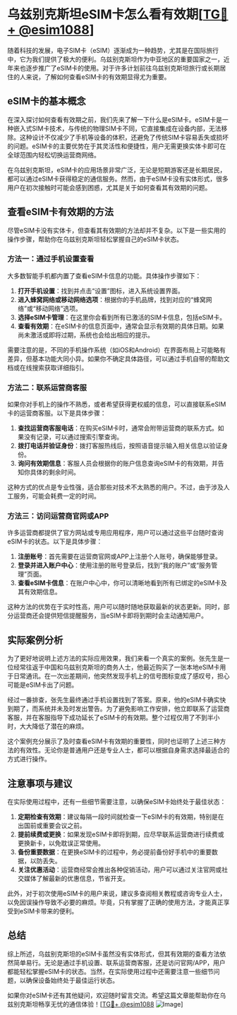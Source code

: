 # 乌兹别克斯坦eSIM卡怎么看有效期[[TG💪+ @esim1088](https://t.me/s/esim1088)]

随着科技的发展，电子SIM卡（eSIM）逐渐成为一种趋势，尤其是在国际旅行中，它为我们提供了极大的便利。乌兹别克斯坦作为中亚地区的重要国家之一，近年来也逐步推广了eSIM卡的使用。对于许多计划前往乌兹别克斯坦旅行或长期居住的人来说，了解如何查看eSIM卡的有效期显得尤为重要。

## eSIM卡的基本概念

在深入探讨如何查看有效期之前，我们先来了解一下什么是eSIM卡。eSIM卡是一种嵌入式SIM卡技术，与传统的物理SIM卡不同，它直接集成在设备内部，无法移除。这种设计不仅减少了手机等设备的体积，还避免了传统SIM卡容易丢失或损坏的问题。eSIM卡的主要优势在于其灵活性和便捷性，用户无需更换实体卡即可在全球范围内轻松切换运营商网络。

在乌兹别克斯坦，eSIM卡的应用场景非常广泛，无论是短期游客还是长期居民，都可以通过eSIM卡获得稳定的通信服务。然而，由于eSIM卡没有实体形式，很多用户在初次接触时可能会感到困惑，尤其是关于如何查看其有效期的问题。

## 查看eSIM卡有效期的方法

尽管eSIM卡没有实体卡，但查看其有效期的方法却并不复杂。以下是一些实用的操作步骤，帮助你在乌兹别克斯坦轻松掌握自己的eSIM卡状态。

### 方法一：通过手机设置查看

大多数智能手机都内置了查看eSIM卡信息的功能。具体操作步骤如下：

1. **打开手机设置**：找到并点击“设置”图标，进入系统设置界面。
2. **进入蜂窝网络或移动网络选项**：根据你的手机品牌，找到对应的“蜂窝网络”或“移动网络”选项。
3. **选择eSIM卡管理**：在这里你会看到所有已激活的SIM卡信息，包括eSIM卡。
4. **查看有效期**：在eSIM卡的信息页面中，通常会显示有效期的具体日期。如果尚未激活或即将过期，系统也会给出相应的提示。

需要注意的是，不同的手机操作系统（如iOS和Android）在界面布局上可能略有差异，但基本功能大同小异。如果你不确定具体路径，可以通过手机自带的帮助文档或在线搜索获取详细指引。

### 方法二：联系运营商客服

如果你对手机上的操作不熟悉，或者希望获得更权威的信息，可以直接联系eSIM卡的运营商客服。以下是具体步骤：

1. **查找运营商客服电话**：在购买eSIM卡时，通常会附带运营商的联系方式。如果没有记录，可以通过搜索引擎查询。
2. **拨打电话并验证身份**：拨打客服热线后，按照语音提示输入相关信息以验证身份。
3. **询问有效期信息**：客服人员会根据你的账户信息查询eSIM卡的有效期，并告知你具体的剩余时间。

这种方式的优点是专业性强，适合那些对技术不太熟悉的用户。不过，由于涉及人工服务，可能会耗费一定的时间。

### 方法三：访问运营商官网或APP

许多运营商都提供了官方网站或专用应用程序，用户可以通过这些平台随时查询eSIM卡的状态。以下是具体步骤：

1. **注册账号**：首先需要在运营商官网或APP上注册个人账号，确保能够登录。
2. **登录并进入账户中心**：使用注册的账号登录后，找到“我的账户”或“服务管理”页面。
3. **查看eSIM卡信息**：在账户中心中，你可以清晰地看到所有已绑定的eSIM卡及其有效期信息。

这种方法的优势在于实时性高，用户可以随时随地获取最新的状态更新。同时，部分运营商还会提供短信提醒服务，当eSIM卡即将到期时会主动通知用户。

## 实际案例分析

为了更好地说明上述方法的实际应用效果，我们来看一个真实的案例。张先生是一位经常往返于中国和乌兹别克斯坦的商务人士，他最近购买了一张本地eSIM卡用于日常通讯。在一次出差期间，他突然发现手机上的信号图标变成了感叹号，担心可能是eSIM卡出了问题。

经过一番排查，张先生最终通过手机设置找到了答案。原来，他的eSIM卡确实快到期了，而系统并未及时发出警告。为了避免影响工作安排，他立即联系了运营商客服，并在客服指导下成功延长了eSIM卡的有效期。整个过程仅用了不到半小时，大大降低了潜在的麻烦。

这个案例充分展示了及时查看eSIM卡有效期的重要性，同时也证明了上述三种方法的有效性。无论你是普通用户还是专业人士，都可以根据自身需求选择最适合的方式进行操作。

## 注意事项与建议

在实际使用过程中，还有一些细节需要注意，以确保eSIM卡始终处于最佳状态：

1. **定期检查有效期**：建议每隔一段时间就检查一下eSIM卡的有效期，特别是在出国前或重要会议之前。
2. **提前续费或更换**：如果发现eSIM卡即将到期，应尽早联系运营商进行续费或更换新卡，以免耽误正常使用。
3. **备份重要数据**：在更换eSIM卡的过程中，务必提前备份好手机中的重要数据，以防丢失。
4. **关注优惠活动**：运营商经常会推出各种促销活动，用户可以通过关注官网或社交媒体了解最新的优惠信息，节省开支。

此外，对于初次使用eSIM卡的用户来说，建议多查阅相关教程或咨询专业人士，以免因误操作导致不必要的麻烦。毕竟，只有掌握了正确的使用方法，才能真正享受到eSIM卡带来的便利。

## 总结

综上所述，乌兹别克斯坦的eSIM卡虽然没有实体形式，但其有效期的查看方法依然简单易行。无论是通过手机设置、联系运营商客服，还是访问官网/APP，用户都能轻松掌握eSIM卡的状态。当然，在实际使用过程中还需要注意一些细节问题，以确保设备始终处于最佳运行状态。

如果你对eSIM卡还有其他疑问，欢迎随时留言交流。希望这篇文章能帮助你在乌兹别克斯坦畅享无忧的通信体验！[[TG💪+ @esim1088](https://t.me/s/esim1088) ![Image](https://i.postimg.cc/4NQfJmqS/Snipaste-2025-05-13-00-14-12.png)]